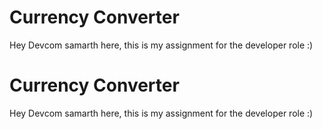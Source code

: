 
# Currency Converter

Hey Devcom samarth here, this is my assignment for the developer role :)


# Currency Converter

Hey Devcom samarth here, this is my assignment for the developer role :)

